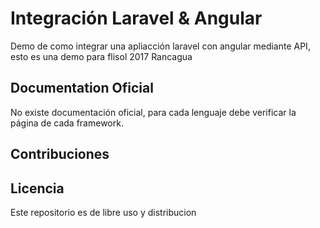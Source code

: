 # Integración Laravel & Angular

Demo de como integrar una apliacción laravel con angular mediante API, esto es una demo para flisol 2017 Rancagua

## Documentation Oficial

No existe documentación oficial, para cada lenguaje debe verificar la página de cada framework.


## Contribuciones

## Licencia

Este repositorio es de libre uso y distribucion
